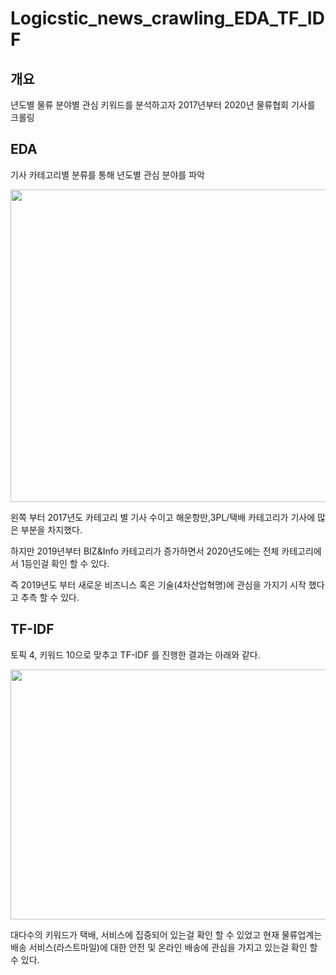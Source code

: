 # Logicstic_news_crawling_EDA_TF_IDF

## 개요
년도별 물류 분야별 관심 키워드를 분석하고자 2017년부터 2020년 물류협회 기사를 크롤링

## EDA
기사 카테고리별 분류를 통해 년도별 관심 분야를 파악

<a href="#"><p align="center"><img src= "https://github.com/riverorz/Logicstic_news_crawling_EDA_TF_IDF/blob/master/image/1.png" height="500" width = "900px" ></p></a>

왼쪽 부터 2017년도 카테고리 별 기사 수이고 해운항만,3PL/택배 카테고리가 기사에 많은 부분을 차지했다. 

하지만 2019년부터 BIZ&Info 카테고리가 증가하면서 2020년도에는 전체 카테고리에서 1등인걸 확인 할 수 있다. 

즉 2019년도 부터 새로운 비즈니스 혹은 기술(4차산업혁명)에 관심을 가지기 시작 했다고 추측 할 수 있다.

## TF-IDF

토픽 4, 키워드 10으로 맞추고 TF-IDF 를 진행한 결과는 아래와 같다.

<a href="#"><p align="center"><img src= "https://github.com/riverorz/Logicstic_news_crawling_EDA_TF_IDF/blob/master/image/2.png" height="400" width = "800px" ></p></a>

대다수의 키워드가 택배, 서비스에 집중되어 있는걸 확인 할 수 있었고 현재 물류업계는 배송 서비스(라스트마일)에 대한 안전 및 온라인 배송에 관심을 가지고 있는걸 확인 할 수 있다.
